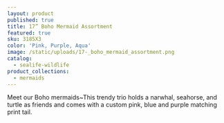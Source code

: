 ```yaml
---
layout: product
published: true
title: 17” Boho Mermaid Assortment
featured: true
sku: 3185X3
color: 'Pink, Purple, Aqua'
image: /static/uploads/17-_boho_mermaid_assortment.png
catalog:
  - sealife-wildlife
product_collections:
  - mermaids
---
```

Meet our Boho mermaids~This trendy trio holds a narwhal, seahorse, and turtle as friends and comes with a custom pink, blue and purple matching print tail.
